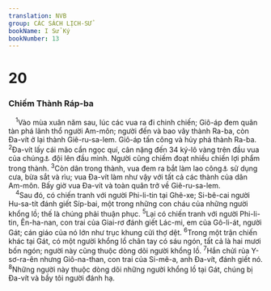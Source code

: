 ```yaml
---
translation: NVB
group: CÁC SÁCH LỊCH-SỬ
bookName: I Sử Ký 
bookNumber: 13
---
```


<div class="title"><h1>20</h1><h3>Chiếm Thành Ráp-ba </h3></div>
<span class="verse 1su_20_1"> <sup>1</sup>Vào mùa xuân năm sau, lúc các vua ra đi chinh chiến; Giô-áp đem quân tàn phá lãnh thổ người Am-môn; người đến và bao vây thành Ra-ba, còn Đa-vít ở lại thành Giê-ru-sa-lem. Giô-áp tấn công và hủy phá thành Ra-ba. </span>
<span class="verse 1su_20_2"><sup>2</sup>Đa-vít lấy cái mão cẩn ngọc quí, cân nặng đến 34 ký-lô vàng trên đầu vua của chúng<a data-toggle="tooltip" data-placement="bottom" title="Ctd: vua Man-câm">⚓</a> đội lên đầu mình. Người cũng chiếm đoạt nhiều chiến lợi phẩm trong thành. </span>
<span class="verse 1su_20_3"><sup>3</sup>Còn dân trong thành, vua đem ra bắt làm lao công<a data-toggle="tooltip" data-placement="bottom" title="Ctd: giết">⚓</a> sử dụng cưa, bừa sắt và rìu; vua Đa-vít làm như vậy với tất cả các thành của dân Am-môn. Bấy giờ vua Đa-vít và toàn quân trở về Giê-ru-sa-lem. <br/></span>
<span class="verse 1su_20_4"> <sup>4</sup>Sau đó, có chiến tranh với người Phi-li-tin tại Ghê-xe; Si-bê-cai người Hu-sa-tít đánh giết Síp-bai, một trong những con cháu của những người khổng lồ; thế là chúng phải thuận phục. </span>
<span class="verse 1su_20_5"><sup>5</sup>Lại có chiến tranh với người Phi-li-tin, Ên-ha-nan, con trai của Giai-rơ đánh giết Lác-mi, em của Gô-li-át, người Gát; cán giáo của nó lớn như trục khung cửi thợ dệt. </span>
<span class="verse 1su_20_6"><sup>6</sup>Trong một trận chiến khác tại Gát, có một người khổng lồ chân tay có sáu ngón, tất cả là hai mươi bốn ngón; người này cũng thuộc dòng dõi người khổng lồ. </span>
<span class="verse 1su_20_7"><sup>7</sup>Hắn chửi rủa Y-sơ-ra-ên nhưng Giô-na-than, con trai của Si-mê-a, anh Đa-vít, đánh giết nó. </span>
<span class="verse 1su_20_8"><sup>8</sup>Những người này thuộc dòng dõi những người khổng lồ tại Gát, chúng bị Đa-vít và bầy tôi người đánh hạ. <br/></span>
